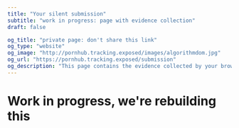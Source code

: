 ```yaml
---
title: "Your silent submission"
subtitle: "work in progress: page with evidence collection"
draft: false

og_title: "private page: don't share this link"
og_type: "website"
og_image: "http://pornhub.tracking.exposed/images/algorithmdom.jpg"
og_url: "https://pornhub.tracking.exposed/submission"
og_description: "This page contains the evidence collected by your browser extension"
---
```


# Work in progress, we're rebuilding this



<script type="text/javascript">

</script>
